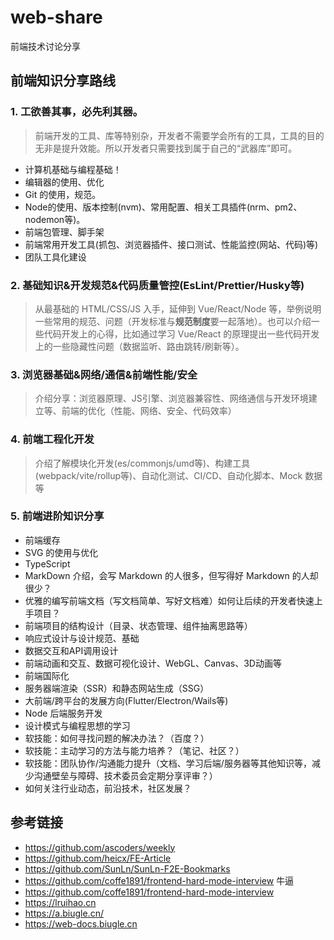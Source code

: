 # web-share
前端技术讨论分享

## 前端知识分享路线

### 1. 工欲善其事，必先利其器。

> 前端开发的工具、库等特别杂，开发者不需要学会所有的工具，工具的目的无非是提升效能。所以开发者只需要找到属于自己的“武器库”即可。

* 计算机基础与编程基础！
* 编辑器的使用、优化
* Git 的使用，规范。
* Node的使用、版本控制(nvm)、常用配置、相关工具插件(nrm、pm2、nodemon等)。
* 前端包管理、脚手架
* 前端常用开发工具(抓包、浏览器插件、接口测试、性能监控(网站、代码)等)
* 团队工具化建设

### 2. 基础知识&开发规范&代码质量管控(EsLint/Prettier/Husky等)

> 从最基础的 HTML/CSS/JS 入手，延伸到 Vue/React/Node 等，举例说明一些常用的规范、问题（开发标准与**规范制度**要一起落地）。也可以介绍一些代码开发上的心得，比如通过学习 Vue/React 的原理提出一些代码开发上的一些隐藏性问题（数据监听、路由跳转/刷新等）。

### 3. 浏览器基础&网络/通信&前端性能/安全

> 介绍分享：浏览器原理、JS引擎、浏览器兼容性、网络通信与开发环境建立等、前端的优化（性能、网络、安全、代码效率）


### 4. 前端工程化开发

> 介绍了解模块化开发(es/commonjs/umd等)、构建工具(webpack/vite/rollup等)、自动化测试、CI/CD、自动化脚本、Mock 数据等

### 5. 前端进阶知识分享

* 前端缓存
* SVG 的使用与优化
* TypeScript
* MarkDown 介绍，会写 Markdown 的人很多，但写得好 Markdown 的人却很少？
* 优雅的编写前端文档（写文档简单、写好文档难）如何让后续的开发者快速上手项目？
* 前端项目的结构设计（目录、状态管理、组件抽离思路等）
* 响应式设计与设计规范、基础
* 数据交互和API调用设计
* 前端动画和交互、数据可视化设计、WebGL、Canvas、3D动画等
* 前端国际化
* 服务器端渲染（SSR）和静态网站生成（SSG）
* 大前端/跨平台的发展方向(Flutter/Electron/Wails等)
* Node 后端服务开发
* 设计模式与编程思想的学习
* 软技能：如何寻找问题的解决办法？（百度？）
* 软技能：主动学习的方法与能力培养？（笔记、社区？）
* 软技能：团队协作/沟通能力提升（文档、学习后端/服务器等其他知识等，减少沟通壁垒与障碍、技术委员会定期分享评审？）
* 如何关注行业动态，前沿技术，社区发展？

## 参考链接

* https://github.com/ascoders/weekly
* https://github.com/heicx/FE-Article
* https://github.com/SunLn/SunLn-F2E-Bookmarks
* https://github.com/coffe1891/frontend-hard-mode-interview 牛逼
* https://github.com/coffe1891/frontend-hard-mode-interview
* https://lruihao.cn
* https://a.biugle.cn/
* https://web-docs.biugle.cn
